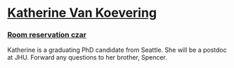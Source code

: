 # [Katherine Van Koevering](https://www.cs.cornell.edu/~kvank/)

### [Room reservation czar](../projects/room_reservation/)

Katherine is a graduating PhD candidate from Seattle. She will be a postdoc at JHU. Forward any questions to her brother, Spencer.
